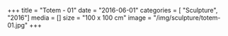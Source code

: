 +++
title = "Totem - 01"
date = "2016-06-01"
categories = [ "Sculpture", "2016"]
media = []
size = "100 x 100 cm"
image = "/img/sculpture/totem-01.jpg"
+++
